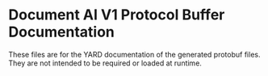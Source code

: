 # Document AI V1 Protocol Buffer Documentation

These files are for the YARD documentation of the generated protobuf files.
They are not intended to be required or loaded at runtime.
